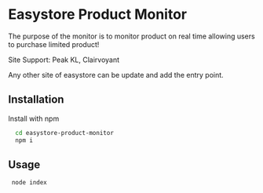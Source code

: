 
# Easystore Product Monitor

The purpose of the monitor is to monitor product on real time allowing users to purchase limited product!

Site Support: Peak KL, Clairvoyant

Any other site of easystore can be update and add the entry point.


## Installation

Install with npm

```bash
  cd easystore-product-monitor
  npm i
```

## Usage
```bash
 node index
```
    
